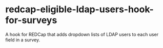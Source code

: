 # redcap-eligible-ldap-users-hook-for-surveys
A hook for REDCap that adds dropdown lists of LDAP users to each user field in a survey.
